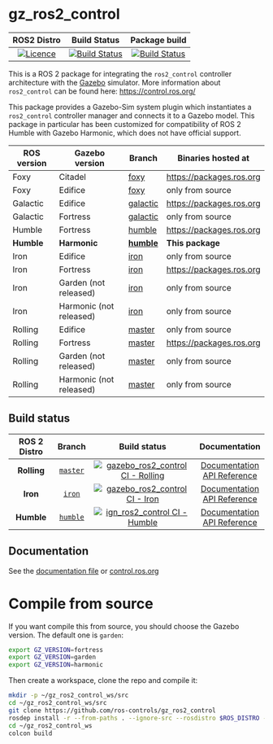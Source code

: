 # gz_ros2_control

ROS2 Distro | Build Status | Package build |
:---------: | :----: | :----------: |
[![Licence](https://img.shields.io/badge/License-Apache%202.0-blue.svg)](https://opensource.org/licenses/Apache-2.0) |  [![Build Status](https://build.ros2.org/buildStatus/icon?job=Idev__gz_ros2_control__ubuntu_jammy_amd64)](https://build.ros2.org/job/Idev__gz_ros2_control__ubuntu_jammy_amd64/) |  [![Build Status](https://build.ros2.org/buildStatus/icon?job=Ibin_uJ64__gz_ros2_control__ubuntu_jammy_amd64__binary)](https://build.ros2.org/job/Ibin_uJ64__gz_ros2_control__ubuntu_jammy_amd64__binary/) |

This is a ROS 2 package for integrating the `ros2_control` controller architecture with the [Gazebo](http://gazebosim.org/) simulator.
More information about `ros2_control` can be found here: https://control.ros.org/

This package provides a Gazebo-Sim system plugin which instantiates a `ros2_control` controller manager and connects it to a Gazebo model. This package in particular has been customized for compatibility of ROS 2 Humble with Gazebo Harmonic, which does not have official support.

ROS version | Gazebo version | Branch | Binaries hosted at
-- | -- | -- | --
Foxy | Citadel | [foxy](https://github.com/ros-controls/gz_ros2_control/tree/foxy) | https://packages.ros.org
Foxy | Edifice | [foxy](https://github.com/ros-controls/gz_ros2_control/tree/foxy) | only from source
Galactic | Edifice | [galactic](https://github.com/ros-controls/gz_ros2_control/tree/galactic) | https://packages.ros.org
Galactic | Fortress | [galactic](https://github.com/ros-controls/gz_ros2_control/tree/galactic) | only from source
Humble | Fortress | [humble](https://github.com/ros-controls/gz_ros2_control/tree/humble) | https://packages.ros.org
**Humble** | **Harmonic** | [**humble**](https://github.com/danisotelo/ur5e_follow_uav) | **This package**
Iron | Edifice | [iron](https://github.com/ros-controls/gz_ros2_control/tree/iron) | only from source
Iron | Fortress | [iron](https://github.com/ros-controls/gz_ros2_control/tree/iron) | https://packages.ros.org
Iron | Garden (not released) | [iron](https://github.com/ros-controls/gz_ros2_control/tree/iron) | only from source
Iron | Harmonic (not released) | [iron](https://github.com/ros-controls/gz_ros2_control/tree/iron) | only from source
Rolling | Edifice | [master](https://github.com/ros-controls/gz_ros2_control/tree/master) | only from source
Rolling | Fortress | [master](https://github.com/ros-controls/gz_ros2_control/tree/master) | https://packages.ros.org
Rolling | Garden (not released) | [master](https://github.com/ros-controls/gz_ros2_control/tree/master) | only from source
Rolling | Harmonic (not released) | [master](https://github.com/ros-controls/gz_ros2_control/tree/master) | only from source

## Build status

ROS 2 Distro | Branch | Build status | Documentation
:----------: | :----: | :----------: | :-----------:
**Rolling** | [`master`](https://github.com/ros-controls/gz_ros2_control/tree/master) | [![gazebo_ros2_control CI - Rolling](https://github.com/ros-controls/gz_ros2_control/actions/workflows/ci-rolling.yaml/badge.svg?branch=master)](https://github.com/ros-controls/gz_ros2_control/actions/workflows/ci-rolling.yaml) | [Documentation](https://control.ros.org/master/index.html) <br /> [API Reference](https://control.ros.org/master/doc/api/index.html)
**Iron** | [`iron`](https://github.com/ros-controls/gz_ros2_control/tree/iron) | [![gazebo_ros2_control CI - Iron](https://github.com/ros-controls/gz_ros2_control/actions/workflows/ci-iron.yaml/badge.svg?branch=iron)](https://github.com/ros-controls/gz_ros2_control/actions/workflows/ci-iron.yaml) | [Documentation](https://control.ros.org/iron/index.html) <br /> [API Reference](https://control.ros.org/iron/doc/api/index.html)
**Humble** | [`humble`](https://github.com/ros-controls/gz_ros2_control/tree/humble) | [![ign_ros2_control CI - Humble](https://github.com/ros-controls/gz_ros2_control/actions/workflows/ci-humble.yaml/badge.svg?branch=humble)](https://github.com/ros-controls/gz_ros2_control/actions/workflows/ci-humble.yaml) | [Documentation](https://control.ros.org/humble/index.html) <br /> [API Reference](https://control.ros.org/humble/doc/api/index.html)
## Documentation
See the [documentation file](doc/index.rst) or [control.ros.org](https://control.ros.org/master/doc/simulators/gz_ros2_control/doc/index.html)

# Compile from source

If you want compile this from source, you should choose the Gazebo version. The default one is `garden`:

```bash
export GZ_VERSION=fortress
export GZ_VERSION=garden
export GZ_VERSION=harmonic
```

Then create a workspace, clone the repo and compile it:

```bash
mkdir -p ~/gz_ros2_control_ws/src
cd ~/gz_ros2_control_ws/src
git clone https://github.com/ros-controls/gz_ros2_control
rosdep install -r --from-paths . --ignore-src --rosdistro $ROS_DISTRO -y
cd ~/gz_ros2_control_ws
colcon build
```
